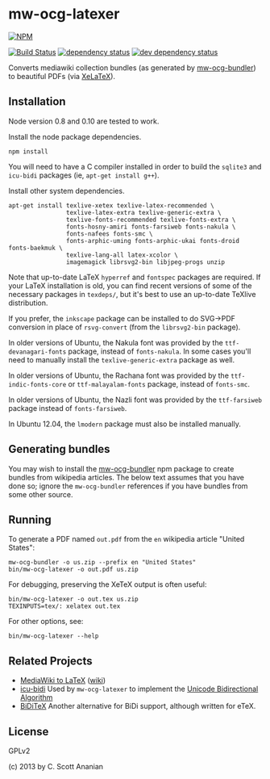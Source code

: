 # mw-ocg-latexer
[![NPM][NPM1]][NPM2]

[![Build Status][1]][2] [![dependency status][3]][4] [![dev dependency status][5]][6]

Converts mediawiki collection bundles (as generated by [mw-ocg-bundler]) to
beautiful PDFs (via [XeLaTeX]).

## Installation

Node version 0.8 and 0.10 are tested to work.

Install the node package dependencies.
```
npm install
```
You will need to have a C compiler installed in order to build the
`sqlite3` and `icu-bidi` packages (ie, `apt-get install g++`).

Install other system dependencies.
```
apt-get install texlive-xetex texlive-latex-recommended \
                texlive-latex-extra texlive-generic-extra \
                texlive-fonts-recommended texlive-fonts-extra \
                fonts-hosny-amiri fonts-farsiweb fonts-nakula \
                fonts-nafees fonts-smc \
                fonts-arphic-uming fonts-arphic-ukai fonts-droid fonts-baekmuk \
                texlive-lang-all latex-xcolor \
                imagemagick librsvg2-bin libjpeg-progs unzip
```

Note that up-to-date LaTeX `hyperref` and `fontspec` packages are
required.  If your LaTeX installation is old, you can find recent
versions of some of the necessary packages in `texdeps/`, but it's
best to use an up-to-date TeXlive distribution.

If you prefer, the `inkscape` package can be installed to do SVG->PDF
conversion in place of `rsvg-convert` (from the `librsvg2-bin` package).

In older versions of Ubuntu, the Nakula font was provided by the
`ttf-devanagari-fonts` package, instead of `fonts-nakula`.
In some cases you'll need to manually install the
`texlive-generic-extra` package as well.

In older versions of Ubuntu, the Rachana font was provided by the
`ttf-indic-fonts-core` or `ttf-malayalam-fonts` package, instead of
`fonts-smc`.

In older versions of Ubuntu, the Nazli font was provided by the
`ttf-farsiweb` package instead of `fonts-farsiweb`.

In Ubuntu 12.04, the `lmodern` package must also be installed manually.

## Generating bundles

You may wish to install the [mw-ocg-bundler] npm package to create bundles
from wikipedia articles.  The below text assumes that you have done
so; ignore the `mw-ocg-bundler` references if you have bundles from
some other source.

## Running

To generate a PDF named `out.pdf` from the `en` wikipedia article
"United States":
```
mw-ocg-bundler -o us.zip --prefix en "United States"
bin/mw-ocg-latexer -o out.pdf us.zip
```

For debugging, preserving the XeTeX output is often useful:
```
bin/mw-ocg-latexer -o out.tex us.zip
TEXINPUTS=tex/: xelatex out.tex
```

For other options, see:
```
bin/mw-ocg-latexer --help
```

## Related Projects

* [MediaWiki to LaTeX](http://sourceforge.net/projects/wb2pdf/)
  ([wiki](https://de.wikibooks.org/wiki/Benutzer:Dirk_Huenniger/wb2pdf))
* [icu-bidi](https://github.com/cscott/node-icu-bidi)
  Used by `mw-ocg-latexer` to implement the
  [Unicode Bidirectional Algorithm](http://www.unicode.org/unicode/reports/tr9/)
* [BiDiTeX](http://biditex.sourceforge.net/)
  Another alternative for BiDi support, although written for eTeX.

## License

GPLv2

(c) 2013 by C. Scott Ananian

[mw-ocg-bundler]: https://github.com/wikimedia/mediawiki-extensions-Collection-OfflineContentGenerator-bundler
[XeLaTeX]: https://en.wikipedia.org/wiki/XeTeX

[NPM1]: https://nodei.co/npm/mw-ocg-latexer.svg
[NPM2]: https://nodei.co/npm/mw-ocg-latexer/

[1]: https://travis-ci.org/cscott/mw-ocg-latexer.svg
[2]: https://travis-ci.org/cscott/mw-ocg-latexer
[3]: https://david-dm.org/wikimedia/mediawiki-extensions-Collection-OfflineContentGenerator-latex_renderer.svg
[4]: https://david-dm.org/wikimedia/mediawiki-extensions-Collection-OfflineContentGenerator-latex_renderer
[5]: https://david-dm.org/wikimedia/mediawiki-extensions-Collection-OfflineContentGenerator-latex_renderer/dev-status.svg
[6]: https://david-dm.org/wikimedia/mediawiki-extensions-Collection-OfflineContentGenerator-latex_renderer#info=devDependencies

